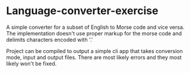 # Language-converter-exercise
A simple converter for a subset of English to Morse code and vice versa. The implementation doesn't use proper markup for the morse code and delimits characters encoded with '.'

Project can be compiled to output a simple cli app that takes conversion mode, input and output files. There are most likely errors and they most likely won't be fixed.
